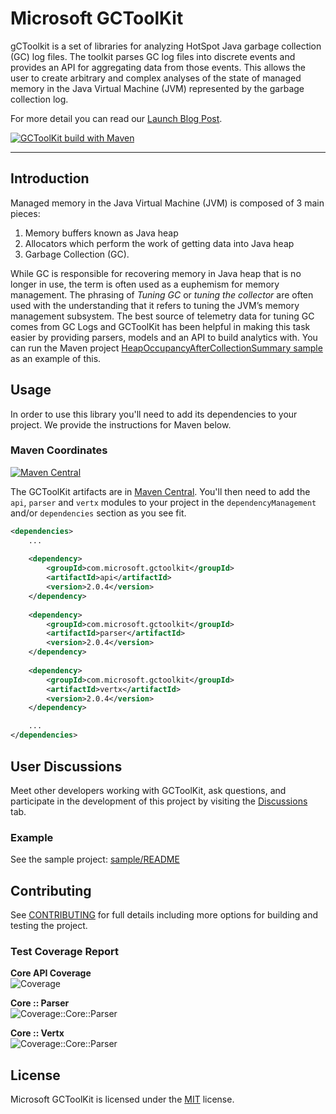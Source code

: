 # Microsoft GCToolKit

gCToolkit is a set of libraries for analyzing HotSpot Java garbage collection (GC) log files. The toolkit parses GC log files into discrete events and provides an API for aggregating data from those events. This allows the user to create arbitrary and complex analyses of the state of managed memory in the Java Virtual Machine (JVM) represented by the garbage collection log.

For more detail you can read our [Launch Blog Post](https://devblogs.microsoft.com/java/introducing-microsoft-gctoolkit/).

[![GCToolKit build with Maven](https://github.com/microsoft/gctoolkit/actions/workflows/maven.yml/badge.svg)](https://github.com/microsoft/gctoolkit/actions/workflows/maven.yml)

---

## Introduction

Managed memory in the Java Virtual Machine (JVM) is composed of 3 main pieces:

1. Memory buffers known as Java heap
1. Allocators which perform the work of getting data into Java heap
1. Garbage Collection (GC).

While GC is responsible for recovering memory in Java heap that is no longer in use, the term is often used as a euphemism for memory management. The phrasing of _Tuning GC_ or _tuning the collector_ are often used with the understanding that it refers to tuning the JVM’s memory management subsystem. The best source of telemetry data for tuning GC comes from GC Logs and GCToolKit has been helpful in making this task easier by providing parsers, models and an API to build analytics with. You can run the Maven project [HeapOccupancyAfterCollectionSummary sample](./sample/README.md) as an example of this.

## Usage

In order to use this library you'll need to add its dependencies to your project. We provide the instructions for Maven below.

### Maven Coordinates

[![Maven Central](https://img.shields.io/maven-central/v/com.microsoft.gctoolkit/gctoolkit-parser.svg?label=Maven%20Central)](https://search.maven.org/search?q=g:%22com.microsoft.gctoolkit%22%20AND%20a:%22gctoolkit-api%22)

The GCToolKit artifacts are in [Maven Central](https://search.maven.org/search?q=g:com.microsoft.gctoolkit). You'll then need to add the `api`, `parser` and `vertx` modules to your project in the `dependencyManagement` and/or `dependencies` section as you see fit.

```xml
<dependencies>
    ...
    
    <dependency>
        <groupId>com.microsoft.gctoolkit</groupId>
        <artifactId>api</artifactId>
        <version>2.0.4</version>
    </dependency>
    
    <dependency>
        <groupId>com.microsoft.gctoolkit</groupId>
        <artifactId>parser</artifactId>
        <version>2.0.4</version>
    </dependency>
    
    <dependency>
        <groupId>com.microsoft.gctoolkit</groupId>
        <artifactId>vertx</artifactId>
        <version>2.0.4</version>
    </dependency>

    ...
</dependencies>
```

## User Discussions

Meet other developers working with GCToolKit, ask questions, and participate in the development of this project by visiting the [Discussions](https://github.com/microsoft/gctoolkit/discussions) tab.

### Example

See the sample project: [sample/README](./sample/README.md)

## Contributing

See [CONTRIBUTING](CONTRIBUTING.md) for full details including more options for building and testing the project.

### Test Coverage Report

**Core API Coverage** </br>![Coverage](.github/badges/jacoco-api-coverage.svg)

**Core :: Parser</br>**![Coverage::Core::Parser](.github/badges/jacoco-parser-coverage.svg)

**Core :: Vertx**</br>![Coverage::Core::Parser](.github/badges/jacoco-vertx-coverage.svg)

## License

Microsoft GCToolKit is licensed under the [MIT](https://github.com/microsoft/gctoolkit/blob/master/LICENSE) license.
